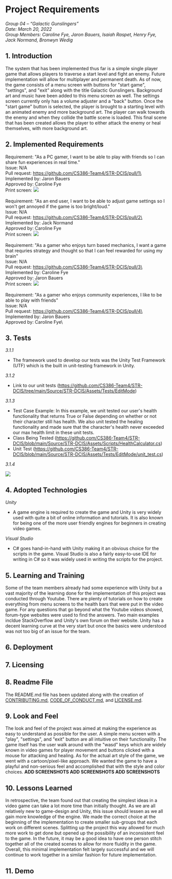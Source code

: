 
# Project Requirements

_Group 04 – “Galactic Gunslingers”\
Date: March 20, 2022\
Group Members: Caroline Fye, Jaron Bauers, Isaiah Raspet, Henry Fye, Jack Normand, Bronwyn Wedig_
## 1. Introduction
The system that has been implemented thus far is a simple single player game that allows players to traverse a start level and fight an enemy. Future implementation will allow for multiplayer and permanent death. As of now, the game consists of a menu screen with buttons for "start game", "settings", and "exit" along with the title Galactic Gunslingers. Background art and music have been added to this menu screen as well. The settings screen currently only has a volume adjuster and a "back" button. Once the "start game" button is selected, the player is brought to a starting level with an animated enemy and more background art. The player can walk towards the enemy and when they collide the battle scene is loaded. This final scene that has been created allows the player to either attack the enemy or heal themselves, with more background art. 

## 2. Implemented Requirements 
Requirement: "As a PC gamer, I want to be able to play with friends so I can share fun experiences in real time."\
Issue: N/A\
Pull request: https://github.com/CS386-Team4/STR-DCIS/pull/1\
Implemented by: Jaron Bauers\
Approved by: Caroline Fye\
Print screen: <img src ="/StartMenu.pdf">\
\
Requirement: "As an end user, I want to be able to adjust game settings so I won't get annoyed if the game is too bright/loud."\
Issue: N/A\
Pull request: https://github.com/CS386-Team4/STR-DCIS/pull/2\
Implemented by: Jack Normand\
Approved by: Caroline Fye\
Print screen: <img src ="/OptionsScreen.pdf">\
\
Requirement: "As a gamer who enjoys turn based mechanics, I want a game that requries strategy and thought so that I can feel rewarded for using my brain"\
Issue: N/A\
Pull request: https://github.com/CS386-Team4/STR-DCIS/pull/3\
Implemented by: Caroline Fye\
Approved by: Jaron Bauers\
Print screen: <img src ="/TurnBasedSC.pdf">\
\
Requirement: "As a gamer who enjoys community experiences, I like to be able to play with friends"\
Issue: N/A\
Pull request: https://github.com/CS386-Team4/STR-DCIS/pull/4\
Implemented by: Jaron Bauers\
Approved by: Caroline Fye\

## 3. Tests
*3.1.1*
- The framework used to develop our tests was the Unity Test Framework (UTF) which is the built in unit-testing framework in Unity.

*3.1.2*
- Link to our unit tests (https://github.com/CS386-Team4/STR-DCIS/tree/main/Source/STR-DCIS/Assets/Tests/EditMode)

*3.1.3*
- Test Case Example: In this example, we unit tested our user's health functionality that returns True or False depending on whether or not their character still has health. We also unit tested the healing functionality and made sure that the character's health never exceeded our max health limit in these unit tests.
- Class Being Tested (https://github.com/CS386-Team4/STR-DCIS/blob/main/Source/STR-DCIS/Assets/Scripts/HealthCalculator.cs)
- Unit Test (https://github.com/CS386-Team4/STR-DCIS/blob/main/Source/STR-DCIS/Assets/Tests/EditMode/unit_test.cs)

*3.1.4*

![](./images/Test_Run.png)

## 4. Adopted Technologies
*Unity* 
- A game engine is required to create the game and Unity is very widely used with quite a bit of online information and tutorials. It is also known for being one of the more user friendly engines for beginners in creating video games.

*Visual Studio*
- C# goes hand-in-hand with Unity making it an obvious choice for the scripts in the game. Visual Studio is also a fairly easy-to-use IDE for writing in C# so it was widely used in writing the scripts for the project.

## 5. Learning and Training
Some of the team members already had some experience with Unity but a vast majority of the learning done for the implementation of this project was conducted through Youtube. There are plenty of tutorials on how to create everything from menu screens to the health bars that were put in the video game. For any questions that go beyond what the Youtube videos showed, forum-type websites were used to find the answers. Two main examples incldue StackOverflow and Unity's own forum on their website. Unity has a decent learning curve at the very start but once the basics were understood was not too big of an issue for the team.

## 6. Deployment

## 7. Licensing

## 8. Readme File
The README.md file has been updated along with the creation of [CONTRIBUTING.md](CONTRIBUTING.md), [CODE_OF_CONDUCT.md](CODE_OF_CONDUCT.md), and [LICENSE.md](LICENSE.md).

## 9. Look and Feel
The look and feel of the project was aimed at making the experience as easy to understand as possible for the user. A simple menu screen with a "play", "settings", and "exit" button are all intuitive on their functionality. The game itself has the user walk around with the "wasd" keys which are widely known in video games for player movement and buttons clicked with a mouse for attacking and healing. As for the actual art style of the game, we went with a cartoon/pixel-like approach. We wanted the game to have a playful and non-serious feel and accomplished that with the style and color choices. 
**ADD SCREENSHOTS ADD SCREENSHOTS ADD SCREENSHOTS**

## 10. Lessons Learned
In retrospective, the team found out that creating the simplest ideas in a video game can take a lot more time than initially thought. As we are all relatively new to game-design and Unity, this issue should lessen as we all gain more knowledge of the engine. We made the correct choice at the beginning of the implementation to create smaller sub-groups that each work on different scenes. Splitting up the project this way allowed for much more work to get done but opened up the possibility of an inconsistent feel to the game. In the future, it may be a good idea to have one person stitch together all of the created scenes to allow for more fluidity in the game. Overall, this minimal implementation felt largely successful and we will continue to work together in a similar fashion for future implementation.

## 11. Demo
